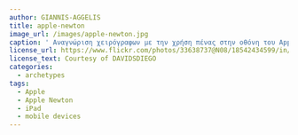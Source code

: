 ```yaml
---
author: GIANNIS-AGGELIS
title: apple-newton
image_url: /images/apple-newton.jpg
caption: ' Αναγνώριση χειρόγραφων με την χρήση πένας στην οθόνη του Apple Newton Message Pad 2100. '
license_url: https://www.flickr.com/photos/33638737@N08/18542434599/in/photostream/
license_text: Courtesy of DAVIDSDIEGO
categories:
  - archetypes
tags:
  - Apple
  - Apple Newton
  - iPad
  - mobile devices
---
```

